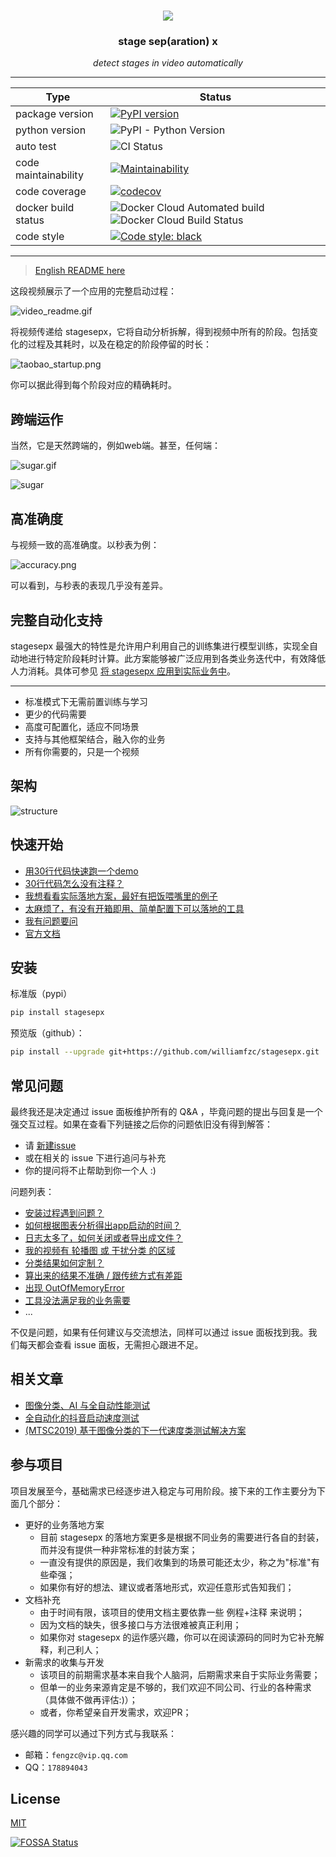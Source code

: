<h1 align="center">
  <img src="./docs/pics/brand.svg">
</h1>

<h3 align="center">stage sep(aration) x</h3>
<p align="center">
    <em>detect stages in video automatically</em>
</p>

---

| Type                 | Status                                                                                                                                                                                            |
|----------------------|--------------------------------------------------------------------------------------------------------------------------------------------------------------------------------------------------|
| package version      | [![PyPI version](https://badge.fury.io/py/stagesepx.svg)](https://badge.fury.io/py/stagesepx)                                                                                                    |
| python version       | ![PyPI - Python Version](https://img.shields.io/pypi/pyversions/stagesepx)                                                                                                                       |
| auto test            | ![CI Status](https://github.com/williamfzc/stagesepx/workflows/smoketest/badge.svg)                                                                                                              |
| code maintainability | [![Maintainability](https://api.codeclimate.com/v1/badges/ef27756ce9a4f7f4ba94/maintainability)](https://codeclimate.com/github/williamfzc/stagesepx/maintainability)                            |
| code coverage        | [![codecov](https://codecov.io/gh/williamfzc/stagesepx/branch/master/graph/badge.svg)](https://codecov.io/gh/williamfzc/stagesepx)                                                               |
| docker build status  | ![Docker Cloud Automated build](https://img.shields.io/docker/cloud/automated/williamfzc/stagesepx) ![Docker Cloud Build Status](https://img.shields.io/docker/cloud/build/williamfzc/stagesepx) |
| code style           | [![Code style: black](https://img.shields.io/badge/code%20style-black-000000.svg)](https://github.com/psf/black)                                                                                 |

---

> [English README here](./README_en.md)

这段视频展示了一个应用的完整启动过程：

![video_readme.gif](https://i.loli.net/2019/09/01/tXRhB6ai9jAZFmc.gif)

将视频传递给 stagesepx，它将自动分析拆解，得到视频中所有的阶段。包括变化的过程及其耗时，以及在稳定的阶段停留的时长：

![taobao_startup.png](https://i.loli.net/2019/11/23/Cio39V4AhmWOyFL.png)

你可以据此得到每个阶段对应的精确耗时。

## 跨端运作

当然，它是天然跨端的，例如web端。甚至，任何端：

![sugar.gif](https://i.loli.net/2019/11/23/BCjI8PiJrgmxQUt.gif)

![sugar](https://i.loli.net/2019/11/23/DCpbdlNftcQ3v2w.png)

## 高准确度

与视频一致的高准确度。以秒表为例：

![accuracy.png](https://i.loli.net/2019/10/02/Cboj743UwRQmgPS.png)

可以看到，与秒表的表现几乎没有差异。

## 完整自动化支持

stagesepx 最强大的特性是允许用户利用自己的训练集进行模型训练，实现全自动地进行特定阶段耗时计算。此方案能够被广泛应用到各类业务迭代中，有效降低人力消耗。具体可参见 [将 stagesepx 应用到实际业务中](https://github.com/williamfzc/work_with_stagesepx)。

---

- 标准模式下无需前置训练与学习
- 更少的代码需要
- 高度可配置化，适应不同场景
- 支持与其他框架结合，融入你的业务
- 所有你需要的，只是一个视频

## 架构

![structure](./docs/pics/stagesepx.svg)

## 快速开始

- [用30行代码快速跑一个demo](example/mini.py)
- [30行代码怎么没有注释？](example/cut_and_classify.py)
- [我想看看实际落地方案，最好有把饭喂嘴里的例子](https://github.com/williamfzc/work_with_stagesepx)
- [太麻烦了，有没有开箱即用、简单配置下可以落地的工具](https://github.com/williamfzc/sepmachine)
- [我有问题要问](https://github.com/williamfzc/stagesepx/issues/new)
- [官方文档](https://williamfzc.github.io/stagesepx/)

## 安装

标准版（pypi）

```bash
pip install stagesepx
```

预览版（github）：

```bash
pip install --upgrade git+https://github.com/williamfzc/stagesepx.git
```

## 常见问题

最终我还是决定通过 issue 面板维护所有的 Q&A ，毕竟问题的提出与回复是一个强交互过程。如果在查看下列链接之后你的问题依旧没有得到解答：

- 请 [新建issue](https://github.com/williamfzc/stagesepx/issues/new)
- 或在相关的 issue 下进行追问与补充
- 你的提问将不止帮助到你一个人 :)

问题列表：

- [安装过程遇到问题？](https://github.com/williamfzc/stagesepx/issues/80)
- [如何根据图表分析得出app启动的时间？](https://github.com/williamfzc/stagesepx/issues/73)
- [日志太多了，如何关闭或者导出成文件？](https://github.com/williamfzc/stagesepx/issues/58)
- [我的视频有 轮播图 或 干扰分类 的区域](https://github.com/williamfzc/stagesepx/issues/55)
- [分类结果如何定制？](https://github.com/williamfzc/stagesepx/issues/48)
- [算出来的结果不准确 / 跟传统方式有差距](https://github.com/williamfzc/stagesepx/issues/46)
- [出现 OutOfMemoryError](https://github.com/williamfzc/stagesepx/issues/86)
- [工具没法满足我的业务需要](https://github.com/williamfzc/stagesepx/issues/93)
- ...

不仅是问题，如果有任何建议与交流想法，同样可以通过 issue 面板找到我。我们每天都会查看 issue 面板，无需担心跟进不足。

## 相关文章

- [图像分类、AI 与全自动性能测试](https://testerhome.com/topics/19978)
- [全自动化的抖音启动速度测试](https://testerhome.com/topics/22215)
- [(MTSC2019) 基于图像分类的下一代速度类测试解决方案](https://testerhome.com/topics/21874)

## 参与项目

项目发展至今，基础需求已经逐步进入稳定与可用阶段。接下来的工作主要分为下面几个部分：

- 更好的业务落地方案
    - 目前 stagesepx 的落地方案更多是根据不同业务的需要进行各自的封装，而并没有提供一种非常标准的封装方案；
    - 一直没有提供的原因是，我们收集到的场景可能还太少，称之为"标准"有些牵强；
    - 如果你有好的想法、建议或者落地形式，欢迎任意形式告知我们；
- 文档补充
    - 由于时间有限，该项目的使用文档主要依靠一些 例程+注释 来说明；
    - 因为文档的缺失，很多接口与方法很难被真正利用；
    - 如果你对 stagesepx 的运作感兴趣，你可以在阅读源码的同时为它补充解释，利己利人；
- 新需求的收集与开发
    - 该项目的前期需求基本来自我个人脑洞，后期需求来自于实际业务需要；
    - 但单一的业务来源肯定是不够的，我们欢迎不同公司、行业的各种需求（具体做不做再评估:)）；
    - 或者，你希望亲自开发需求，欢迎PR；

感兴趣的同学可以通过下列方式与我联系：

- 邮箱：`fengzc@vip.qq.com`
- QQ：`178894043`

## License

[MIT](LICENSE)

[![FOSSA Status](https://app.fossa.io/api/projects/git%2Bgithub.com%2Fwilliamfzc%2Fstagesepx.svg?type=large)](https://app.fossa.io/projects/git%2Bgithub.com%2Fwilliamfzc%2Fstagesepx?ref=badge_large)
